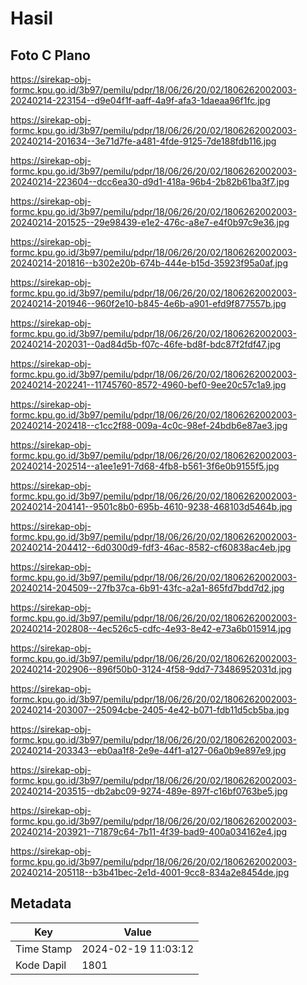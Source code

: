 # Hasil

## Foto C Plano

https://sirekap-obj-formc.kpu.go.id/3b97/pemilu/pdpr/18/06/26/20/02/1806262002003-20240214-223154--d9e04f1f-aaff-4a9f-afa3-1daeaa96f1fc.jpg

https://sirekap-obj-formc.kpu.go.id/3b97/pemilu/pdpr/18/06/26/20/02/1806262002003-20240214-201634--3e71d7fe-a481-4fde-9125-7de188fdb116.jpg

https://sirekap-obj-formc.kpu.go.id/3b97/pemilu/pdpr/18/06/26/20/02/1806262002003-20240214-223604--dcc6ea30-d9d1-418a-96b4-2b82b61ba3f7.jpg

https://sirekap-obj-formc.kpu.go.id/3b97/pemilu/pdpr/18/06/26/20/02/1806262002003-20240214-201525--29e98439-e1e2-476c-a8e7-e4f0b97c9e36.jpg

https://sirekap-obj-formc.kpu.go.id/3b97/pemilu/pdpr/18/06/26/20/02/1806262002003-20240214-201816--b302e20b-674b-444e-b15d-35923f95a0af.jpg

https://sirekap-obj-formc.kpu.go.id/3b97/pemilu/pdpr/18/06/26/20/02/1806262002003-20240214-201946--960f2e10-b845-4e6b-a901-efd9f877557b.jpg

https://sirekap-obj-formc.kpu.go.id/3b97/pemilu/pdpr/18/06/26/20/02/1806262002003-20240214-202031--0ad84d5b-f07c-46fe-bd8f-bdc87f2fdf47.jpg

https://sirekap-obj-formc.kpu.go.id/3b97/pemilu/pdpr/18/06/26/20/02/1806262002003-20240214-202241--11745760-8572-4960-bef0-9ee20c57c1a9.jpg

https://sirekap-obj-formc.kpu.go.id/3b97/pemilu/pdpr/18/06/26/20/02/1806262002003-20240214-202418--c1cc2f88-009a-4c0c-98ef-24bdb6e87ae3.jpg

https://sirekap-obj-formc.kpu.go.id/3b97/pemilu/pdpr/18/06/26/20/02/1806262002003-20240214-202514--a1ee1e91-7d68-4fb8-b561-3f6e0b9155f5.jpg

https://sirekap-obj-formc.kpu.go.id/3b97/pemilu/pdpr/18/06/26/20/02/1806262002003-20240214-204141--9501c8b0-695b-4610-9238-468103d5464b.jpg

https://sirekap-obj-formc.kpu.go.id/3b97/pemilu/pdpr/18/06/26/20/02/1806262002003-20240214-204412--6d0300d9-fdf3-46ac-8582-cf60838ac4eb.jpg

https://sirekap-obj-formc.kpu.go.id/3b97/pemilu/pdpr/18/06/26/20/02/1806262002003-20240214-204509--27fb37ca-6b91-43fc-a2a1-865fd7bdd7d2.jpg

https://sirekap-obj-formc.kpu.go.id/3b97/pemilu/pdpr/18/06/26/20/02/1806262002003-20240214-202808--4ec526c5-cdfc-4e93-8e42-e73a6b015914.jpg

https://sirekap-obj-formc.kpu.go.id/3b97/pemilu/pdpr/18/06/26/20/02/1806262002003-20240214-202906--896f50b0-3124-4f58-9dd7-73486952031d.jpg

https://sirekap-obj-formc.kpu.go.id/3b97/pemilu/pdpr/18/06/26/20/02/1806262002003-20240214-203007--25094cbe-2405-4e42-b071-fdb11d5cb5ba.jpg

https://sirekap-obj-formc.kpu.go.id/3b97/pemilu/pdpr/18/06/26/20/02/1806262002003-20240214-203343--eb0aa1f8-2e9e-44f1-a127-06a0b9e897e9.jpg

https://sirekap-obj-formc.kpu.go.id/3b97/pemilu/pdpr/18/06/26/20/02/1806262002003-20240214-203515--db2abc09-9274-489e-897f-c16bf0763be5.jpg

https://sirekap-obj-formc.kpu.go.id/3b97/pemilu/pdpr/18/06/26/20/02/1806262002003-20240214-203921--71879c64-7b11-4f39-bad9-400a034162e4.jpg

https://sirekap-obj-formc.kpu.go.id/3b97/pemilu/pdpr/18/06/26/20/02/1806262002003-20240214-205118--b3b41bec-2e1d-4001-9cc8-834a2e8454de.jpg


## Metadata

| Key        | Value               |
| ---------- | ------------------- |
| Time Stamp | 2024-02-19 11:03:12 |
| Kode Dapil | 1801                |



